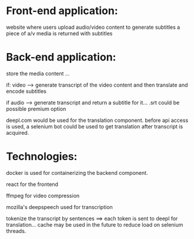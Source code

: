# Front-end application:

website where users upload audio/video content to generate subtitles
a piece of a/v media is returned with subtitles 


# Back-end application:

store the media content ... 

if: video --> generate transcript of the video content and then translate and encode subtitles

if audio --> generate transcript and return a subtitle for it... .srt could be possible premium option

deepl.com would be used for the translation component.
before api access is used, a selenium bot could be used to get translation after transcript is acquired.


# Technologies:

docker is used for containerizing the backend component.

react for the frontend

ffmpeg for video compression

mozilla's deepspeech used for transcription

tokenize the transcript by sentences ==> each token is sent to deepl for translation... cache may be used in the future to reduce load on selenium threads.